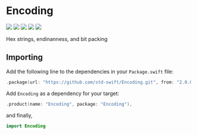 # Encoding

[![](https://img.shields.io/badge/Swift-5.1--5.3-orange.svg)][1]
[![](https://img.shields.io/badge/os-macOS%20|%20Linux-lightgray.svg)][1]
[![](https://travis-ci.com/std-swift/Encoding.svg?branch=master)][2]
[![](https://codecov.io/gh/std-swift/Encoding/branch/master/graph/badge.svg)][3]
[![](https://codebeat.co/badges/1f6e7353-6b43-436a-9459-583ddd7cc0fe)][4]

[1]: https://swift.org/download/#releases
[2]: https://travis-ci.com/std-swift/Encoding
[3]: https://codecov.io/gh/std-swift/Encoding
[4]: https://codebeat.co/projects/github-com-std-swift-encoding-master

Hex strings, endinanness, and bit packing

## Importing

Add the following line to the dependencies in your `Package.swift` file:

```Swift
.package(url: "https://github.com/std-swift/Encoding.git", from: "2.0.0")
```

Add `Encoding` as a dependency for your target:

```swift
.product(name: "Encoding", package: "Encoding"),
```

and finally,

```Swift
import Encoding
```
